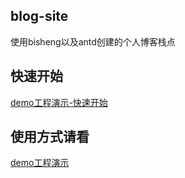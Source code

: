 ## blog-site
使用bisheng以及antd创建的个人博客栈点

## 快速开始
[demo工程演示-快速开始](https://swdenglian.github.io/blog-site/blog/quick-start)

## 使用方式请看
[demo工程演示](https://swdenglian.github.io/blog-site/)
